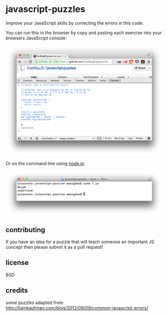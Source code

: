 javascript-puzzles
==================

Improve your JavaScript skills by correcting the errors in this code.

You can run this in the browser by copy and pasting each exercise into your browsers JavaScript console:

![browser](screenshots/browser.png)

Or on the command line using [node.js](http://nodejs.org):

![node](screenshots/node.png)

## contributing

If you have an idea for a puzzle that will teach someone an important JS concept then please submit it as a pull request!

## license

BSD

## credits

some puzzles adapted from http://liamkaufman.com/blog/2012/09/09/common-javascript-errors/